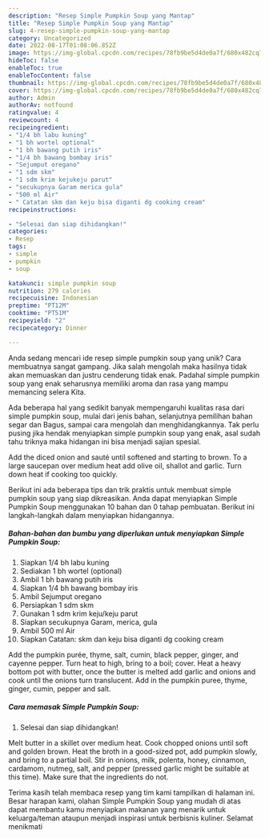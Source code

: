 ```yaml
---
description: "Resep Simple Pumpkin Soup yang Mantap"
title: "Resep Simple Pumpkin Soup yang Mantap"
slug: 4-resep-simple-pumpkin-soup-yang-mantap
category: Uncategorized
date: 2022-08-17T01:08:06.852Z
image: https://img-global.cpcdn.com/recipes/78fb9be5d4de0a7f/680x482cq70/simple-pumpkin-soup-foto-resep-utama.jpg
hideToc: false
enableToc: true
enableTocContent: false
thumbnail: https://img-global.cpcdn.com/recipes/78fb9be5d4de0a7f/680x482cq70/simple-pumpkin-soup-foto-resep-utama.jpg
cover: https://img-global.cpcdn.com/recipes/78fb9be5d4de0a7f/680x482cq70/simple-pumpkin-soup-foto-resep-utama.jpg
author: Admin
authorAv: notfound
ratingvalue: 4
reviewcount: 4
recipeingredient:
- "1/4 bh labu kuning"
- "1 bh wortel optional"
- "1 bh bawang putih iris"
- "1/4 bh bawang bombay iris"
- "Sejumput oregano"
- "1 sdm skm"
- "1 sdm krim kejukeju parut"
- "secukupnya Garam merica gula"
- "500 ml Air"
- " Catatan skm dan keju bisa diganti dg cooking cream"
recipeinstructions:

- "Selesai dan siap dihidangkan!"
categories:
- Resep
tags:
- simple
- pumpkin
- soup

katakunci: simple pumpkin soup 
nutrition: 279 calories
recipecuisine: Indonesian
preptime: "PT12M"
cooktime: "PT51M"
recipeyield: "2"
recipecategory: Dinner

---
```





Anda sedang mencari ide resep simple pumpkin soup yang unik? Cara membuatnya sangat gampang. Jika salah mengolah maka hasilnya tidak akan memuaskan dan justru cenderung tidak enak. Padahal simple pumpkin soup yang enak seharusnya memiliki aroma dan rasa yang mampu memancing selera Kita.





Ada beberapa hal yang sedikit banyak mempengaruhi kualitas rasa dari simple pumpkin soup, mulai dari jenis bahan, selanjutnya pemilihan bahan segar dan Bagus, sampai cara mengolah dan menghidangkannya. Tak perlu pusing jika hendak menyiapkan simple pumpkin soup yang enak,      asal sudah tahu triknya maka hidangan ini bisa menjadi sajian spesial.














Add the diced onion and sauté until softened and starting to brown. To a large saucepan over medium heat add olive oil, shallot and garlic. Turn down heat if cooking too quickly.






Berikut ini ada beberapa tips dan trik praktis untuk membuat simple pumpkin soup yang siap dikreasikan. Anda dapat menyiapkan Simple Pumpkin Soup menggunakan 10 bahan dan 0 tahap pembuatan. Berikut ini langkah-langkah dalam menyiapkan hidangannya.

<!--inarticleads1-->

##### Bahan-bahan dan bumbu yang diperlukan untuk menyiapkan Simple Pumpkin Soup:

1. Siapkan 1/4 bh labu kuning
1. Sediakan 1 bh wortel (optional)
1. Ambil 1 bh bawang putih iris
1. Siapkan 1/4 bh bawang bombay iris
1. Ambil Sejumput oregano
1. Persiapkan 1 sdm skm
1. Gunakan 1 sdm krim keju/keju parut
1. Siapkan secukupnya Garam, merica, gula
1. Ambil 500 ml Air
1. Siapkan  Catatan: skm dan keju bisa diganti dg cooking cream


Add the pumpkin purée, thyme, salt, cumin, black pepper, ginger, and cayenne pepper. Turn heat to high, bring to a boil; cover. Heat a heavy bottom pot with butter, once the butter is melted add garlic and onions and cook until the onions turn translucent. Add in the pumpkin puree, thyme, ginger, cumin, pepper and salt. 

<!--inarticleads2-->

##### Cara memasak Simple Pumpkin Soup:


1. Selesai dan siap dihidangkan!

Melt butter in a skillet over medium heat. Cook chopped onions until soft and golden brown. Heat the broth in a good-sized pot, add pumpkin slowly, and bring to a partial boil. Stir in onions, milk, polenta, honey, cinnamon, cardamom, nutmeg, salt, and pepper (pressed garlic might be suitable at this time). Make sure that the ingredients do not. 

Terima kasih telah membaca resep yang tim kami tampilkan di halaman ini. Besar harapan kami, olahan Simple Pumpkin Soup yang mudah di atas dapat membantu kamu menyiapkan makanan yang menarik untuk keluarga/teman ataupun menjadi inspirasi untuk berbisnis kuliner. Selamat menikmati
